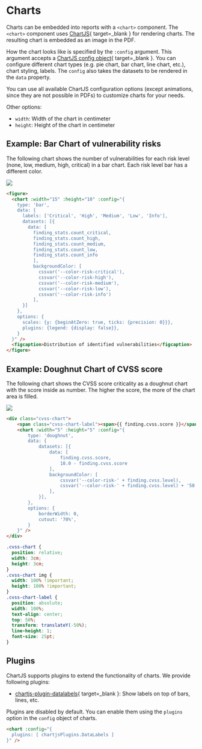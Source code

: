 # Charts
Charts can be embedded into reports with a `<chart>` component.
The `<chart>` component uses [ChartJS](https://www.chartjs.org/docs/latest/){ target=_blank } for rendering charts.
The resulting chart is embedded as an image in the PDF.

How the chart looks like is specified by the `:config` argument. This argument accepts a [ChartJS config object](https://www.chartjs.org/docs/latest/configuration/){ target=_blank }.
You can configure different chart types (e.g. pie chart, bar chart, line chart, etc.), chart styling, labels.
The `config` also takes the datasets to be rendered in the `data` property.

You can use all available ChartJS configuration options (except animations, since they are not possible in PDFs) to customize charts for your needs.

Other options:

* `width`: Width of the chart in centimeter
* `height`: Height of the chart in centimeter

## Example: Bar Chart of vulnerability risks
The following chart shows the number of vulnerabilities for each risk level (none, low, medium, high, critical) in a bar chart.
Each risk level bar has a different color.

![](/images/chart_finding_distribution.png)

```html
<figure>
  <chart :width="15" :height="10" :config="{
    type: 'bar', 
    data: {
      labels: ['Critical', 'High', 'Medium', 'Low', 'Info'],
      datasets: [{
        data: [
          finding_stats.count_critical,
          finding_stats.count_high,
          finding_stats.count_medium,
          finding_stats.count_low,
          finding_stats.count_info
          ],
          backgroundColor: [
            cssvar('--color-risk-critical'), 
            cssvar('--color-risk-high'), 
            cssvar('--color-risk-medium'), 
            cssvar('--color-risk-low'), 
            cssvar('--color-risk-info')
          ],
      }]
    },
    options: {
      scales: {y: {beginAtZero: true, ticks: {precision: 0}}}, 
      plugins: {legend: {display: false}},
    }
  }" />
  <figcaption>Distribution of identified vulnerabilities</figcaption>
</figure>
```


## Example: Doughnut Chart of CVSS score
The following chart shows the CVSS score criticality as a doughnut chart with the score inside as number.
The higher the score, the more of the chart area is filled.

![](/images/chart_cvss.png)

```html
<div class="cvss-chart">
    <span class="cvss-chart-label"><span>{{ finding.cvss.score }}</span></span>
    <chart :width="5" :height="5" :config="{
        type: 'doughnut',
        data: {
            datasets: [{
                data: [
                    finding.cvss.score, 
                    10.0 - finding.cvss.score
                ],
                backgroundColor: [
                    cssvar('--color-risk-' + finding.cvss.level), 
                    cssvar('--color-risk-' + finding.cvss.level) + '50',
                ],
            }],
        },
        options: {
            borderWidth: 0,
            cutout: '70%',
        }
    }" />
</div>
```

```css
.cvss-chart {
  position: relative;
  width: 3cm;
  height: 3cm;
}
.cvss-chart img {
  width: 100% !important;
  height: 100% !important;
}
.cvss-chart-label {
  position: absolute;
  width: 100%;
  text-align: center;
  top: 50%;
  transform: translateY(-50%);
  line-height: 1;
  font-size: 25pt;
}
```


## Plugins
ChartJS supports plugins to extend the functionality of charts. 
We provide following plugins:
* [chartjs-plugin-datalabels](https://chartjs-plugin-datalabels.netlify.app/guide/getting-started.html#configuration){ target=_blank }: Show labels on top of bars, lines, etc.

Plugins are disabled by default. You can enable them using the `plugins` option in the `config` object of charts.

```html
<chart :config="{
  plugins: [ chartjsPlugins.DataLabels ]
}" />
```